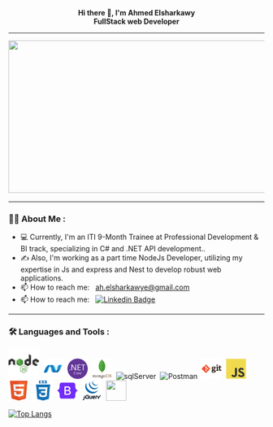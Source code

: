 <div align="center">  <b>Hi there 👋, I'm Ahmed Elsharkawy</b> </div>
<div align="center">  <b>FullStack web Developer</b> </div>

---

<!--
**ah-Elsharkawy/ah-Elsharkawy** is a ✨ _special_ ✨ repository because its `README.md` (this file) appears on your GitHub profile.

Here are some ideas to get you started:

- 🔭 I’m currently working on ...
- 🌱 I’m currently learning ...
- 👯 I’m looking to collaborate on ...
- 🤔 I’m looking for help with ...
- 💬 Ask me about ...
- 📫 How to reach me: ...
- 😄 Pronouns: ...
- ⚡ Fun fact: ...
-->
<!--profile views -->
  <!-- <img src="https://komarev.com/ghpvc/?username=ah-Elsharkawy&style=flat-square&color=blue" alt=""/> -->

<div id="header" align="left">

</div>


<div id="badges">
  <!-- <a href="https://www.linkedin.com/in/ahelsharkawy/">
    <img src="https://img.shields.io/badge/LinkedIn-blue?style=for-the-badge&logo=linkedin&logoColor=white" alt="LinkedIn Badge"/>
  </a> -->
</div>

<div align="center">
  <img src="https://media.giphy.com/media/dWesBcTLavkZuG35MI/giphy.gif" width="600" height="300"/>
</div>

---

### :man_technologist: About Me :


- 💻 Currently, I'm an ITI 9-Month Trainee at Professional Development & BI track, specializing in C# and .NET API development..
- ✍️ Also, I'm working as a part time NodeJs Developer, utilizing my expertise in Js and express and Nest to develop robust web applications.
- 📫 How to reach me: &nbsp; ah.elsharkawye@gmail.com
- 📫 How to reach me: &nbsp; [![Linkedin Badge](https://img.shields.io/badge/-Linked-blue?style=flat&logo=Linkedin&logoColor=white)](https://www.linkedin.com/in/ahelsharkawy/)

---

### :hammer_and_wrench: Languages and Tools :

<div>
  <img src="https://github.com/devicons/devicon/blob/master/icons/nodejs/nodejs-original-wordmark.svg" title="NodeJs" alt="Node" width="60" height="60"/>&nbsp;
   <img src="https://github.com/devicons/devicon/blob/master/icons/dot-net/dot-net-original.svg" title="Dotnet" alt="Dotnet" width="40" height="40"/>&nbsp;
   <img src="https://github.com/devicons/devicon/blob/master/icons/dotnetcore/dotnetcore-original.svg" title=".NET Core" alt=".Net Core" width="40" height="40"/>&nbsp;
  <img src="https://github.com/devicons/devicon/blob/master/icons/mongodb/mongodb-original-wordmark.svg" title="mongoDB"  alt="mongoDB" width="40" height="40"/>&nbsp;
  <img src="https://cdn.jsdelivr.net/gh/devicons/devicon@latest/icons/microsoftsqlserver/microsoftsqlserver-original-wordmark.svg" title="sqlServer"  alt="sqlServer" width="40" height="40"/>&nbsp;
  <img src="https://www.vectorlogo.zone/logos/getpostman/getpostman-icon.svg" title="Postman"  alt="Postman" width="40" height="40"/>&nbsp;
 <img src="https://github.com/devicons/devicon/blob/master/icons/git/git-original-wordmark.svg" title="Git" alt="Git" width="40" height="40"/>&nbsp;
  <img src="https://github.com/devicons/devicon/blob/master/icons/javascript/javascript-original.svg" title="JavaScript" alt="JavaScript" width="40" height="40"/>&nbsp;
 <img src="https://github.com/devicons/devicon/blob/master/icons/html5/html5-original.svg" title="HTML5" alt="HTML" width="40" height="40"/>&nbsp;
 <img src="https://github.com/devicons/devicon/blob/master/icons/css3/css3-plain-wordmark.svg"  title="CSS3" alt="CSS" width="40" height="40"/>&nbsp;
 <img src="https://github.com/devicons/devicon/blob/master/icons/bootstrap/bootstrap-plain.svg" title="Bootstrap" alt="Bootstrap" width="40" height="40"/>&nbsp;
 <img src="https://github.com/devicons/devicon/blob/master/icons/jquery/jquery-original-wordmark.svg" title="jQuery" alt="jQuery" width="40" height="40"/>&nbsp;
 <img src="https://cdn.jsdelivr.net/gh/devicons/devicon@latest/icons/react/react-original-wordmark.svg" width="40" height="40"/>&nbsp
</div>


[![Top Langs](https://github-readme-stats.vercel.app/api/top-langs/?username=ah-Elsharkawy&layout=compact&theme=vision-friendly-dark)](https://github.com/anuraghazra/github-readme-stats)


